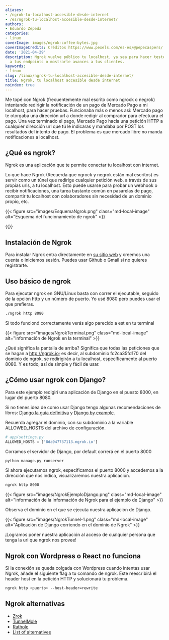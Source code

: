 ```yaml
---
aliases:
- /ngrok-tu-localhost-accesible-desde-internet
- /es/ngrok-tu-localhost-accesible-desde-internet/
authors:
- Eduardo Zepeda
categories:
- linux
coverImage: images/ngrok-coffee-bytes.jpg
coverImageCredits: Créditos https://www.pexels.com/es-es/@pepecaspers/
date: '2021-04-29'
description: Ngrok vuelve público tu localhost, ya sea para hacer testeo de respuestas
  a tus endpoints o mostrarle avances a tus clientes.
keywords:
- linux
slug: /linux/ngrok-tu-localhost-accesible-desde-internet/
title: Ngrok, tu localhost accesible desde internet
noindex: true
---
```


Me topé con Ngrok (frecuentemente mal escrito como ngrock o negrok) intentando redirigir la notificación de un pago de Mercado Pago a mi localhost, para hacer pruebas. Funcionaba más o menos así: Mercado pago te otorgaba una dirección url a donde redigir al comprador para efectuara el pago. Una vez terminado el pago, Mercado Pago hacía una petición HTTP a cualquier dirección url que tú le indicaras y mandaba por POST los resultados del intento de pago. El problema es que mercado libre no manda notificaciones a localhost.

## ¿Qué es ngrok?

Ngrok es una aplicación que te permite conectar tu localhost con internet.

Lo que hace Ngrok (Recuerda que ngrock y negrok están mal escritos) es servir como un túnel que redirige cualquier petición web, a través de sus propias urls, a tu localhost. Esto puede usarse para probar un webhook o recibir notificaciones, una tarea bastante común en pasarelas de pago, compartir tu localhost con colaboradores sin necesidad de un dominio propio, etc.

{{< figure src="images/EsquemaNgrok.png" class="md-local-image" alt="Esquema del funcionamiento de ngrok" >}}

{{<ad>}}

## Instalación de Ngrok

Para instalar Ngrok entra directamente en [su sitio web](https://ngrok.com/#?) y creemos una cuenta o iniciemos sesión. Puedes usar Github o Gmail si no quieres registrarte.

## Uso básico de ngrok

Para ejecutar ngrok en GNU/Linux basta con correr el ejecutable, seguido de la opción http y un número de puerto. Yo usé 8080 pero puedes usar el que prefieras.

```bash
./ngrok http 8080
```

Si todo funcionó correctamente verás algo parecido a est en tu terminal

{{< figure src="images/NgrokTerminal.png" class="md-local-image" alt="Información de Ngrok en la terminal" >}}

¿Qué significa la pantalla de arriba? Significa que todas las peticiones que se hagan a http://ngrok.io; es decir, al subdominio fc2ca35fd170 del dominio de ngrok, se redirigirán a tu localhost, específicamente al puerto 8080. Y es todo, así de simple y fácil de usar.

## ¿Cómo usar ngrok con Django?

Para este ejemplo redigirí una aplicación de Django en el puesto 8000, en lugar del puerto 8080.

Si no tienes idea de como usar Django tengo algunas recomendaciones de libros: [Django la guia definitiva](/es/django/la-guia-definitiva-de-django/) y [Django by example](/es/django/aprender-django-con-django-by-example-mi-resena/).

Recuerda agregar el dominio, con su subdominio a la variable ALLOWED\_HOSTS del archivo de configuración.

```python
# app/settings.py
ALLOWED_HOSTS = ['8da947737113.ngrok.io']
```

Corramos el servidor de Django, por default correrá en el puerto 8000

```bash
python manage.py runserver
```

Si ahora ejecutamos ngrok, especificamos el puerto 8000 y accedemos a la dirección que nos indica, visualizaremos nuestra aplicación.

```bash
ngrok http 8000
```

{{< figure src="images/NgrokEjemploDjango.png" class="md-local-image" alt="Información de la información de Ngrok para el ejemplo de Django" >}}

Observa el dominio en el que se ejecuta nuestra aplicación de Django.

{{< figure src="images/NgrokTunnel-1.png" class="md-local-image" alt="Aplicación de Django corriendo en el dominio de Ngrok" >}}

¡Logramos poner nuestra aplicación al acceso de cualquier persona que tenga la url que ngrok nos provee!


## Ngrok con Wordpress o React no funciona

Si la conexión se queda colgada con Wordpress cuando intentas usar Ngrok, añade el siguiente flag a tu comando de ngrok. Este reescribirá el header host en la petición HTTP y solucionará tu problema.

``` bash
ngrok http <puerto> --host-header=rewrite
```

## Ngrok alternativas

- [Zrok](https://zrok.io/#?)
- [TunnelMole](https://tunnelmole.com/docs/#installation#?)
- [Rathole](https://github.com/rathole-org/rathole#?)
- [List of alternatives](https://github.com/anderspitman/awesome-tunneling#?)